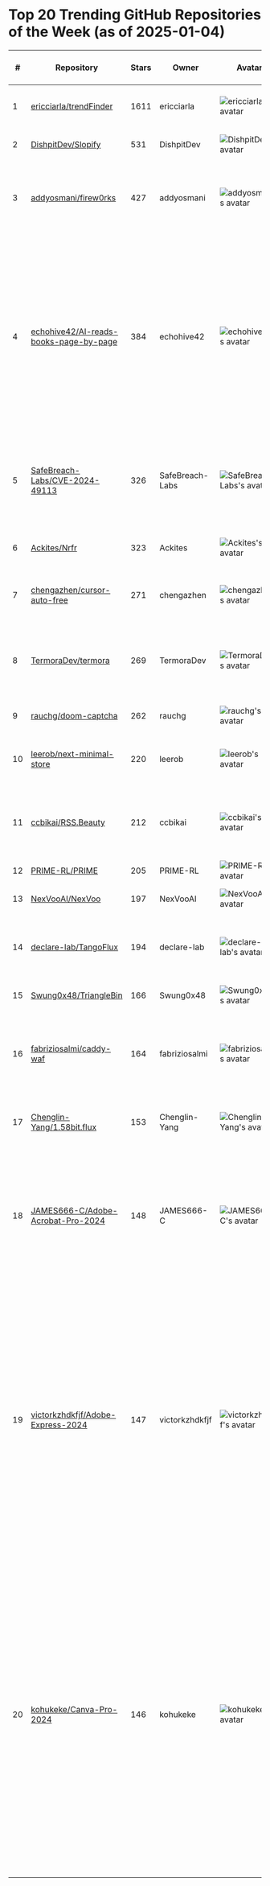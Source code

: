 # Top 20 Trending GitHub Repositories of the Week (as of 2025-01-04)

| # | Repository | Stars | Owner | Avatar | Description | Topics | URL | Created At | Updated At | Pushed At | Git URL | SSH URL | Clone URL | SVN URL | Homepage | Size | Language | Forks Count | Open Issues Count | Default Branch | License |
|---|------------|-------|-------|--------|-------------|--------|-----|------------|------------|-----------|---------|---------|-----------|---------|----------|------|----------|--------------|-------------------|----------------|---------|
| 1 | [ericciarla/trendFinder](https://github.com/ericciarla/trendFinder) | 1611 | ericciarla | ![ericciarla's avatar](https://avatars.githubusercontent.com/u/43451761?v=4) | Stay on top of trending topics on social media with AI | No topics | [https://github.com/ericciarla/trendFinder](https://github.com/ericciarla/trendFinder) | 2024-12-31T17:15:49Z | 2025-01-04T04:19:57Z | 2025-01-02T23:22:29Z | git://github.com/ericciarla/trendFinder.git | git@github.com:ericciarla/trendFinder.git | https://github.com/ericciarla/trendFinder.git | https://github.com/ericciarla/trendFinder | No homepage | 56 | TypeScript | 180 | 10 | main | No license |
| 2 | [DishpitDev/Slopify](https://github.com/DishpitDev/Slopify) | 531 | DishpitDev | ![DishpitDev's avatar](https://avatars.githubusercontent.com/u/178606204?v=4) | The ideomotor effect of software | hacktoberfest, open-source, slop | [https://github.com/DishpitDev/Slopify](https://github.com/DishpitDev/Slopify) | 2024-12-29T00:42:04Z | 2025-01-04T00:35:08Z | 2025-01-04T00:35:08Z | git://github.com/DishpitDev/Slopify.git | git@github.com:DishpitDev/Slopify.git | https://github.com/DishpitDev/Slopify.git | https://github.com/DishpitDev/Slopify | https://slopify.dev | 211162 | HTML | 137 | 5 | staging | Other |
| 3 | [addyosmani/firew0rks](https://github.com/addyosmani/firew0rks) | 427 | addyosmani | ![addyosmani's avatar](https://avatars.githubusercontent.com/u/110953?v=4) | Fireworks in your terminal 🎆 | ascii-fireworks, fireworks, fireworks-algorithm, fireworks-animation | [https://github.com/addyosmani/firew0rks](https://github.com/addyosmani/firew0rks) | 2024-12-31T21:39:29Z | 2025-01-04T01:05:07Z | 2024-12-31T23:23:12Z | git://github.com/addyosmani/firew0rks.git | git@github.com:addyosmani/firew0rks.git | https://github.com/addyosmani/firew0rks.git | https://github.com/addyosmani/firew0rks | No homepage | 1839 | JavaScript | 21 | 0 | main | MIT License |
| 4 | [echohive42/AI-reads-books-page-by-page](https://github.com/echohive42/AI-reads-books-page-by-page) | 384 | echohive42 | ![echohive42's avatar](https://avatars.githubusercontent.com/u/122702381?v=4) | AI reads books: Page-by-Page PDF Knowledge Extractor & Summarizer. script performs an intelligent page-by-page analysis of PDF books, methodically extracting knowledge points and generating progressive summaries at specified intervals | No topics | [https://github.com/echohive42/AI-reads-books-page-by-page](https://github.com/echohive42/AI-reads-books-page-by-page) | 2024-12-28T20:03:17Z | 2025-01-04T04:12:23Z | 2024-12-28T20:35:22Z | git://github.com/echohive42/AI-reads-books-page-by-page.git | git@github.com:echohive42/AI-reads-books-page-by-page.git | https://github.com/echohive42/AI-reads-books-page-by-page.git | https://github.com/echohive42/AI-reads-books-page-by-page | https://www.echohive.live/ | 12132 | Python | 47 | 1 | main | No license |
| 5 | [SafeBreach-Labs/CVE-2024-49113](https://github.com/SafeBreach-Labs/CVE-2024-49113) | 326 | SafeBreach-Labs | ![SafeBreach-Labs's avatar](https://avatars.githubusercontent.com/u/19378730?v=4) | LdapNightmare is a PoC tool that tests a vulnerable Windows Server against CVE-2024-49113 | No topics | [https://github.com/SafeBreach-Labs/CVE-2024-49113](https://github.com/SafeBreach-Labs/CVE-2024-49113) | 2025-01-01T15:48:38Z | 2025-01-04T01:38:15Z | 2025-01-02T16:07:23Z | git://github.com/SafeBreach-Labs/CVE-2024-49113.git | git@github.com:SafeBreach-Labs/CVE-2024-49113.git | https://github.com/SafeBreach-Labs/CVE-2024-49113.git | https://github.com/SafeBreach-Labs/CVE-2024-49113 | No homepage | 3277 | Python | 70 | 4 | main | BSD 3-Clause "New" or "Revised" License |
| 6 | [Ackites/Nrfr](https://github.com/Ackites/Nrfr) | 323 | Ackites | ![Ackites's avatar](https://avatars.githubusercontent.com/u/91859281?v=4) | 🌍 免 Root 的 SIM 卡国家码修改工具 | 解锁运营商限制，优化信号显示，突破区域限制 | No topics | [https://github.com/Ackites/Nrfr](https://github.com/Ackites/Nrfr) | 2025-01-01T05:57:30Z | 2025-01-04T04:17:24Z | 2025-01-02T06:00:58Z | git://github.com/Ackites/Nrfr.git | git@github.com:Ackites/Nrfr.git | https://github.com/Ackites/Nrfr.git | https://github.com/Ackites/Nrfr | https://x.com/intent/follow?screen_name=actkites | 416 | TypeScript | 22 | 0 | master | Apache License 2.0 |
| 7 | [chengazhen/cursor-auto-free](https://github.com/chengazhen/cursor-auto-free) | 271 | chengazhen | ![chengazhen's avatar](https://avatars.githubusercontent.com/u/52627267?v=4) | auto sign cursor | No topics | [https://github.com/chengazhen/cursor-auto-free](https://github.com/chengazhen/cursor-auto-free) | 2024-12-28T14:22:25Z | 2025-01-04T04:14:27Z | 2025-01-04T02:54:57Z | git://github.com/chengazhen/cursor-auto-free.git | git@github.com:chengazhen/cursor-auto-free.git | https://github.com/chengazhen/cursor-auto-free.git | https://github.com/chengazhen/cursor-auto-free | No homepage | 31344 | Python | 23 | 2 | main | No license |
| 8 | [TermoraDev/termora](https://github.com/TermoraDev/termora) | 269 | TermoraDev | ![TermoraDev's avatar](https://avatars.githubusercontent.com/u/191319894?v=4) | Termora 是一个终端模拟器和 SSH 客户端，支持 Windows，macOS 和 Linux。 | No topics | [https://github.com/TermoraDev/termora](https://github.com/TermoraDev/termora) | 2025-01-02T02:41:09Z | 2025-01-04T04:17:48Z | 2025-01-03T04:38:31Z | git://github.com/TermoraDev/termora.git | git@github.com:TermoraDev/termora.git | https://github.com/TermoraDev/termora.git | https://github.com/TermoraDev/termora | No homepage | 834 | Kotlin | 7 | 9 | main | No license |
| 9 | [rauchg/doom-captcha](https://github.com/rauchg/doom-captcha) | 262 | rauchg | ![rauchg's avatar](https://avatars.githubusercontent.com/u/13041?v=4) | No description | No topics | [https://github.com/rauchg/doom-captcha](https://github.com/rauchg/doom-captcha) | 2024-12-29T23:58:32Z | 2025-01-04T04:04:07Z | 2024-12-31T07:33:56Z | git://github.com/rauchg/doom-captcha.git | git@github.com:rauchg/doom-captcha.git | https://github.com/rauchg/doom-captcha.git | https://github.com/rauchg/doom-captcha | https://doom-captcha.vercel.app | 420 | C++ | 22 | 11 | main | No license |
| 10 | [leerob/next-minimal-store](https://github.com/leerob/next-minimal-store) | 220 | leerob | ![leerob's avatar](https://avatars.githubusercontent.com/u/9113740?v=4) | Minimal ecommerce store built with Next.js, inspired by yeezy.com. | framer-motion, nextjs, shadcn-ui, tailwindcss | [https://github.com/leerob/next-minimal-store](https://github.com/leerob/next-minimal-store) | 2024-12-30T14:53:05Z | 2025-01-03T22:38:49Z | 2024-12-30T18:57:11Z | git://github.com/leerob/next-minimal-store.git | git@github.com:leerob/next-minimal-store.git | https://github.com/leerob/next-minimal-store.git | https://github.com/leerob/next-minimal-store | https://nextzy.vercel.app | 51 | TypeScript | 28 | 0 | main | No license |
| 11 | [ccbikai/RSS.Beauty](https://github.com/ccbikai/RSS.Beauty) | 212 | ccbikai | ![ccbikai's avatar](https://avatars.githubusercontent.com/u/2959393?v=4) | Make Your RSS Beautiful! | astro, rss, xml, xsl, xslt | [https://github.com/ccbikai/RSS.Beauty](https://github.com/ccbikai/RSS.Beauty) | 2024-12-31T11:14:20Z | 2025-01-04T04:15:36Z | 2025-01-04T04:15:33Z | git://github.com/ccbikai/RSS.Beauty.git | git@github.com:ccbikai/RSS.Beauty.git | https://github.com/ccbikai/RSS.Beauty.git | https://github.com/ccbikai/RSS.Beauty | https://RSS.Beauty | 580 | Astro | 16 | 1 | main | GNU Affero General Public License v3.0 |
| 12 | [PRIME-RL/PRIME](https://github.com/PRIME-RL/PRIME) | 205 | PRIME-RL | ![PRIME-RL's avatar](https://avatars.githubusercontent.com/u/193307489?v=4) | No description | No topics | [https://github.com/PRIME-RL/PRIME](https://github.com/PRIME-RL/PRIME) | 2024-12-31T06:49:31Z | 2025-01-04T03:59:29Z | 2025-01-02T06:54:02Z | git://github.com/PRIME-RL/PRIME.git | git@github.com:PRIME-RL/PRIME.git | https://github.com/PRIME-RL/PRIME.git | https://github.com/PRIME-RL/PRIME | No homepage | 3104 | Python | 6 | 0 | main | Apache License 2.0 |
| 13 | [NexVooAI/NexVoo](https://github.com/NexVooAI/NexVoo) | 197 | NexVooAI | ![NexVooAI's avatar](https://avatars.githubusercontent.com/u/187438925?v=4) | No description | No topics | [https://github.com/NexVooAI/NexVoo](https://github.com/NexVooAI/NexVoo) | 2024-12-28T10:01:23Z | 2025-01-03T23:40:42Z | 2024-12-28T10:05:29Z | git://github.com/NexVooAI/NexVoo.git | git@github.com:NexVooAI/NexVoo.git | https://github.com/NexVooAI/NexVoo.git | https://github.com/NexVooAI/NexVoo | No homepage | 1439 | JavaScript | 105 | 0 | main | Other |
| 14 | [declare-lab/TangoFlux](https://github.com/declare-lab/TangoFlux) | 194 | declare-lab | ![declare-lab's avatar](https://avatars.githubusercontent.com/u/59164695?v=4) | TangoFlux: Super Fast and Faithful Text to Audio Generation with Flow Matching | flow-matching, generative-ai, text-to-audio, text-to-audio-ai, tta | [https://github.com/declare-lab/TangoFlux](https://github.com/declare-lab/TangoFlux) | 2024-12-28T19:37:36Z | 2025-01-04T03:49:57Z | 2025-01-03T07:15:38Z | git://github.com/declare-lab/TangoFlux.git | git@github.com:declare-lab/TangoFlux.git | https://github.com/declare-lab/TangoFlux.git | https://github.com/declare-lab/TangoFlux | https://tangoflux.github.io | 7665 | Jupyter Notebook | 17 | 2 | main | Other |
| 15 | [Swung0x48/TriangleBin](https://github.com/Swung0x48/TriangleBin) | 166 | Swung0x48 | ![Swung0x48's avatar](https://avatars.githubusercontent.com/u/16967689?v=4) | No description | No topics | [https://github.com/Swung0x48/TriangleBin](https://github.com/Swung0x48/TriangleBin) | 2025-01-02T05:28:49Z | 2025-01-04T04:09:44Z | 2025-01-03T05:33:15Z | git://github.com/Swung0x48/TriangleBin.git | git@github.com:Swung0x48/TriangleBin.git | https://github.com/Swung0x48/TriangleBin.git | https://github.com/Swung0x48/TriangleBin | No homepage | 520 | C | 9 | 3 | main | MIT License |
| 16 | [fabriziosalmi/caddy-waf](https://github.com/fabriziosalmi/caddy-waf) | 164 | fabriziosalmi | ![fabriziosalmi's avatar](https://avatars.githubusercontent.com/u/1569108?v=4) | Caddy WAF (OWASP rule-based filtering, IP and DNS filtering, rate limiting, GeoIP) | caddy, caddy-plugin, caddyserver, security-tools, waf, web-application-firewall, web-security | [https://github.com/fabriziosalmi/caddy-waf](https://github.com/fabriziosalmi/caddy-waf) | 2025-01-02T12:13:56Z | 2025-01-04T03:55:41Z | 2025-01-03T18:49:13Z | git://github.com/fabriziosalmi/caddy-waf.git | git@github.com:fabriziosalmi/caddy-waf.git | https://github.com/fabriziosalmi/caddy-waf.git | https://github.com/fabriziosalmi/caddy-waf | No homepage | 232 | Go | 1 | 0 | main | GNU Affero General Public License v3.0 |
| 17 | [Chenglin-Yang/1.58bit.flux](https://github.com/Chenglin-Yang/1.58bit.flux) | 153 | Chenglin-Yang | ![Chenglin-Yang's avatar](https://avatars.githubusercontent.com/u/31489427?v=4) | No description | No topics | [https://github.com/Chenglin-Yang/1.58bit.flux](https://github.com/Chenglin-Yang/1.58bit.flux) | 2024-12-31T04:23:36Z | 2025-01-04T04:10:39Z | 2024-12-31T04:36:15Z | git://github.com/Chenglin-Yang/1.58bit.flux.git | git@github.com:Chenglin-Yang/1.58bit.flux.git | https://github.com/Chenglin-Yang/1.58bit.flux.git | https://github.com/Chenglin-Yang/1.58bit.flux | No homepage | 0 | No language specified | 1 | 2 | main | No license |
| 18 | [JAMES666-C/Adobe-Acrobat-Pro-2024](https://github.com/JAMES666-C/Adobe-Acrobat-Pro-2024) | 148 | JAMES666-C | ![JAMES666-C's avatar](https://avatars.githubusercontent.com/u/111086513?v=4) | Tags: Adobe Acrobat Pro 2024 free. Download Adobe Acrobat Pro 2024 for free. Download free Adobe Acrobat Pro 2024 | adobe-acrobat, adobe-acrobat-free-24, adobe-acrobat-pro-free-24, free-adobe-acrobat-pro-github, free-download-adobe-acrobat-github | [https://github.com/JAMES666-C/Adobe-Acrobat-Pro-2024](https://github.com/JAMES666-C/Adobe-Acrobat-Pro-2024) | 2025-01-03T23:56:21Z | 2025-01-04T02:54:59Z | 2025-01-03T23:56:32Z | git://github.com/JAMES666-C/Adobe-Acrobat-Pro-2024.git | git@github.com:JAMES666-C/Adobe-Acrobat-Pro-2024.git | https://github.com/JAMES666-C/Adobe-Acrobat-Pro-2024.git | https://github.com/JAMES666-C/Adobe-Acrobat-Pro-2024 | https://github.com | 356 | No language specified | 0 | 0 | branch | No license |
| 19 | [victorkzhdkfjf/Adobe-Express-2024](https://github.com/victorkzhdkfjf/Adobe-Express-2024) | 147 | victorkzhdkfjf | ![victorkzhdkfjf's avatar](https://avatars.githubusercontent.com/u/156223218?v=4) | Tags: Adobe Express 2024 free. Download Adobe Express for free. download free Adobe Express 2024 | adobe-express-download, adobe-express-free-24, adobe-express-free-download, adobe-express-full-version, express, express-free-2024, express-free-download, free-adobe-express-github, free-download-adobe-express-github | [https://github.com/victorkzhdkfjf/Adobe-Express-2024](https://github.com/victorkzhdkfjf/Adobe-Express-2024) | 2025-01-03T23:56:34Z | 2025-01-04T02:55:16Z | 2025-01-03T23:56:42Z | git://github.com/victorkzhdkfjf/Adobe-Express-2024.git | git@github.com:victorkzhdkfjf/Adobe-Express-2024.git | https://github.com/victorkzhdkfjf/Adobe-Express-2024.git | https://github.com/victorkzhdkfjf/Adobe-Express-2024 | https://github.com | 356 | No language specified | 0 | 0 | branch | No license |
| 20 | [kohukeke/Canva-Pro-2024](https://github.com/kohukeke/Canva-Pro-2024) | 146 | kohukeke | ![kohukeke's avatar](https://avatars.githubusercontent.com/u/127958939?v=4) | Tags: Canva Pro 2024 free. Download Canva Pro 2024 for free. Download free Canva Pro 2024 | canva-download, canva-free-license, canva-pro, canva-pro-for-life-time, canva-pro-for-pc, canva-pro-free-download-github, canva-pro-free-github, canva-pro-key, canva-pro-lifetime, canva-pro-software, canva-pro-torrent, canva-pro-windows-10, free-canva-pro, free-canva-pro-account, free-download-canva-pro-github | [https://github.com/kohukeke/Canva-Pro-2024](https://github.com/kohukeke/Canva-Pro-2024) | 2025-01-03T23:58:06Z | 2025-01-04T02:57:11Z | 2025-01-03T23:58:20Z | git://github.com/kohukeke/Canva-Pro-2024.git | git@github.com:kohukeke/Canva-Pro-2024.git | https://github.com/kohukeke/Canva-Pro-2024.git | https://github.com/kohukeke/Canva-Pro-2024 | https://github.com | 356 | No language specified | 0 | 0 | branch | No license |